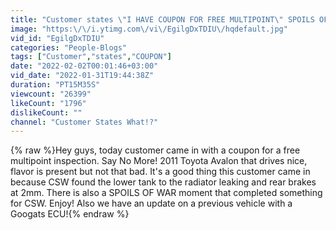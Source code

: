 ```yaml
---
title: "Customer states \"I HAVE COUPON FOR FREE MULTIPOINT\" SPOILS OF WAR!"
image: "https:\/\/i.ytimg.com\/vi\/EgilgDxTDIU\/hqdefault.jpg"
vid_id: "EgilgDxTDIU"
categories: "People-Blogs"
tags: ["Customer","states","COUPON"]
date: "2022-02-02T00:01:46+03:00"
vid_date: "2022-01-31T19:44:38Z"
duration: "PT15M35S"
viewcount: "26399"
likeCount: "1796"
dislikeCount: ""
channel: "Customer States What!?"
---
```

{% raw %}Hey guys, today customer came in with a coupon for a free multipoint inspection. Say No More! 2011 Toyota Avalon that drives nice, flavor is present but not that bad. It's a good thing this customer came in because CSW found the lower tank to the radiator leaking and rear brakes at 2mm. There is also a SPOILS OF WAR moment that completed something for CSW. Enjoy! Also we have an update on a previous vehicle with a Googats ECU!{% endraw %}
